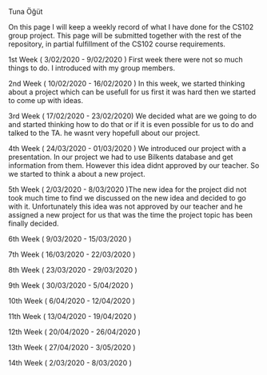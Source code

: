Tuna Öğüt

On this page I will keep a weekly record of what I have done for the CS102 group project. This page will be submitted together with the rest of the repository, in partial fulfillment of the CS102 course requirements.

1st Week ( 3/02/2020 - 9/02/2020 ) First week there were not so much things to do. I introduced with my group members. 

2nd Week ( 10/02/2020 - 16/02/2020 ) In this week, we started thinking about a project which can be usefull for us first it was hard then we started to come up with ideas.

3rd Week ( 17/02/2020 - 23/02/2020) We decided what are we going to do and started thinking how to do that or if it is even possible for us to do and talked to the TA. he wasnt very hopefull about our project.

4th Week ( 24/03/2020 - 01/03/2020 ) We introduced our project with a presentation. In our project we had to use Bilkents database and get information from them. However this idea didnt approved by our teacher. So we started to think a about a new project.

5th Week ( 2/03/2020 - 8/03/2020 )The new idea for the project did not took much time to find we discussed on the new idea and decided to go with it. Unfortunately this idea was not approved by our teacher and he assigned a new project for us that was the time the project topic has been finally decided. 

6th Week ( 9/03/2020 - 15/03/2020 )

7th Week ( 16/03/2020 - 22/03/2020 ) 

8th Week ( 23/03/2020 - 29/03/2020 )

9th Week ( 30/03/2020 - 5/04/2020 )

10th Week ( 6/04/2020 - 12/04/2020 )

11th Week ( 13/04/2020 - 19/04/2020 )

12th Week ( 20/04/2020 - 26/04/2020 )

13th Week ( 27/04/2020 - 3/05/2020 )

14th Week ( 2/03/2020 - 8/03/2020 )
